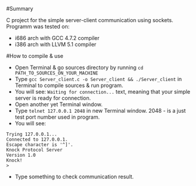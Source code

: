 #Summary

C project for the simple server-client communication using sockets.   
Programm was tested on:
- i686 arch with GCC 4.7.2 compiler 
- i386 arch with LLVM 5.1 compiler

#How to compile & use

- Open Terminal & go sources directory by running `cd PATH_TO_SOURCES_ON_YOUR_MACHINE`
- Type `gcc Server_client.c -o Server_client && ./Server_client` in Terminal to compile sources & run program.
- You will see: `Waiting for connection...` text, meaning that your simple server is ready for connection.
- Open another yet Terminal window.
- Type `telnet 127.0.0.1 2048` in new Terminal window. 2048 - is a just test port number used in program.
- You will see:
```
Trying 127.0.0.1...
Connected to 127.0.0.1.
Escape character is '^]'.
Knock Protocol Server
Version 1.0
Knock!
> 
```   
- Type something to check communication result.   
